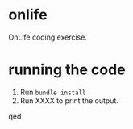 onlife
======

OnLife coding exercise.

running the code
================
1. Run `bundle install`
2. Run XXXX to print the output.

qed
